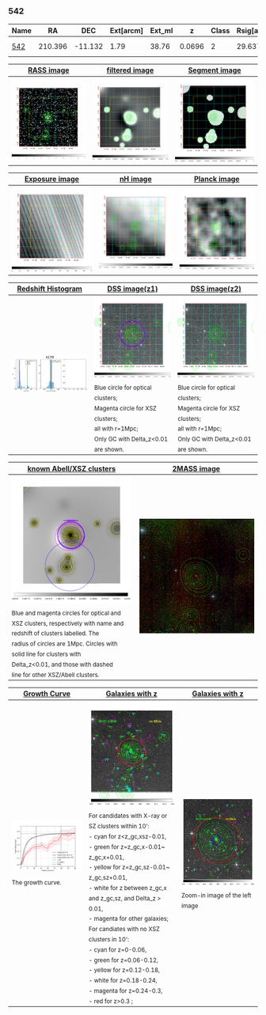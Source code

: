 <div STYLE="page-break-after: always;"></div>

### 542

|Name          |RA          |DEC      | Ext[arcm] | Ext_ml | z    | Class| Rsig[arcmin] | CRsig[c/s] | CR500[c/s] | R500[Mpc] |L500[erg/s]|F500[erg/s/cm^2]| M500[Msun]|Tx[keV]|beta|GC(XSZ,Delta_z<0.01)| GC(OPT,Delta_z<0.01)|GC|alias|
|--------------|------------|------------|---|---|-----------|--------|------|------|----|----|----|----|----|----|----|----|----|----|---|
|[542](script/542.md)     | 210.396       | -11.132       | 1.79    | 38.76   | 0.0696 | 2   | 29.637 |0.466 |0.423 |0.913 |9.038e+43 |7.673e-12 |2.309e+14 |3.667 |0.419 |Tar, |Wen, |Tar, A, |k170|

|[RASS image](../image/542/542_img.pdf)|[filtered image](../image/542/542_fil.pdf)|[Segment image](../image/542/542_seg.pdf)|
|-------------------|--------------------|-------------------|
| <img src="../image/542/542_img.png" width="300">  | <img src="../image/542/542_fil.png" width="300">   | <img src="../image/542/542_seg.png" width="300">  |

|[Exposure image](../image/542/542_mex.pdf)| [nH image](../image/542/542_nh.pdf)| [Planck image](../image/542/542_p.pdf)|
|-------------------|--------------------|-------------------|
|<img src="../image/542/542_mex.png" width="300">   | <img src="../image/542/542_nh.png" width="300">    | <img src="../image/542/542_p.png" width="300"> |

|[Redshift Histogram](../image/542/542_zg.pdf) | [DSS image(z1)](../image/542/542_dss_z1.pdf)      |  [DSS image(z2)](../image/542/542_dss_z2.pdf)    |
|-------------------|--------------------|-------------------|
|<img src="../image/542/542_zg.png" width="300"> |<img src="../image/542/542_dss_z1.png" width="300"> <sub><br>Blue circle for optical clusters; <br>Magenta circle for XSZ clusters; <br>all with r=1Mpc; <br>Only GC with Delta_z<0.01 are shown. </sub>| <img src="../image/542/542_dss_z2.png" width="300"><sub><br>Blue circle for optical clusters; <br>Magenta circle for XSZ clusters; <br>all with r=1Mpc; <br>Only GC with Delta_z<0.01 are shown. </sub> |

|[known Abell/XSZ clusters](../image/542/542_m.pdf) | [2MASS image](../image/542/542_2mass.pdf)      |
|-------------------|-------------------|
|<img src=../image/542/542_m.png width="300"> <sub><br>Blue and magenta circles for optical and <br>XSZ clusters, respectively with name and <br>redshift of clusters labelled. The <br>radius of circles are 1Mpc. Circles with <br>solid line for clusters with <br>Delta_z<0.01, and those with dashed <br>line for other XSZ/Abell clusters.        </sub>|<img src="../image/542/542_2mass.png" width="300">  |

|[Growth Curve](../image/542/542_gca_all.png) |[Galaxies with z](../image/542/542_opt_ned.pdf) |[Galaxies with z](../image/542/542_opt_ned_zoom.pdf) |
|-------------------|-------------------|-------------------|
| <img src="../image/542/542_gca_all.png" width="300"> <sub><br>The growth curve.</sub>| <img src=../image/542/542_opt_ned.png width="300"> <br><sub> For candidates with X-ray or SZ clusters within 10': <br> - cyan for z<z_gc,xsz-0.01, <br> - green for z=z_gc,x-0.01~ z_gc,x+0.01, <br> - yellow for z=z_gc,sz-0.01~ z_gc,sz+0.01, <br> - white for z between z_gc,x and z_gc,sz, and Delta_z > 0.01, <br> - magenta for other galaxies; <br>For candiates with no XSZ clusters in 10': <br> - cyan for z=0-0.06, <br> - green for z=0.06-0.12, <br> - yellow for z=0.12-0.18, <br> - white for z=0.18-0.24, <br> - magenta for z=0.24-0.3, <br> - red for z>0.3 ;  </sub>|<img src=../image/542/542_opt_ned_zoom.png width="300">  <br><sub> Zoom-in image of the left image</sub>|




